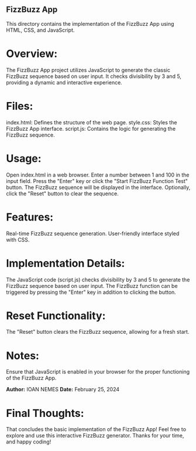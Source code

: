 ## FizzBuzz App 

This directory contains the implementation of the FizzBuzz App using HTML, CSS, and JavaScript.

# Overview:
The FizzBuzz App project utilizes JavaScript to generate the classic FizzBuzz sequence based on user input. It checks divisibility by 3 and 5, providing a dynamic and interactive experience.

# Files:

index.html: Defines the structure of the web page.
style.css: Styles the FizzBuzz App interface.
script.js: Contains the logic for generating the FizzBuzz sequence.

# Usage:

Open index.html in a web browser.
Enter a number between 1 and 100 in the input field.
Press the "Enter" key or click the "Start FizzBuzz Function Test" button.
The FizzBuzz sequence will be displayed in the interface.
Optionally, click the "Reset" button to clear the sequence.

# Features:

Real-time FizzBuzz sequence generation.
User-friendly interface styled with CSS.

# Implementation Details:
The JavaScript code (script.js) checks divisibility by 3 and 5 to generate the FizzBuzz sequence based on user input. The FizzBuzz function can be triggered by pressing the "Enter" key in addition to clicking the button.

# Reset Functionality:
The "Reset" button clears the FizzBuzz sequence, allowing for a fresh start.

# Notes:
Ensure that JavaScript is enabled in your browser for the proper functioning of the FizzBuzz App.

**Author:**  IOAN NEMES
**Date:**  February 25, 2024

# Final Thoughts:
That concludes the basic implementation of the FizzBuzz App! Feel free to explore and use this interactive FizzBuzz generator. 
Thanks for your time, and happy coding!